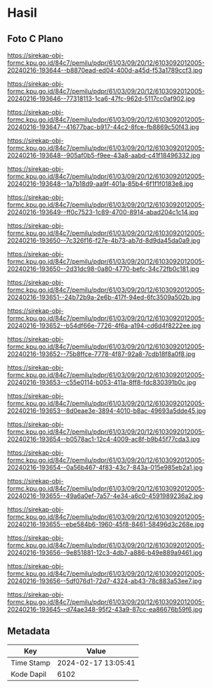 # Hasil

## Foto C Plano

https://sirekap-obj-formc.kpu.go.id/84c7/pemilu/pdpr/61/03/09/20/12/6103092012005-20240216-193644--b8870ead-ed04-400d-a45d-f53a1789ccf3.jpg

https://sirekap-obj-formc.kpu.go.id/84c7/pemilu/pdpr/61/03/09/20/12/6103092012005-20240216-193646--77318113-1ca6-47fc-962d-5117cc0af902.jpg

https://sirekap-obj-formc.kpu.go.id/84c7/pemilu/pdpr/61/03/09/20/12/6103092012005-20240216-193647--41677bac-b917-44c2-8fce-fb8869c50f43.jpg

https://sirekap-obj-formc.kpu.go.id/84c7/pemilu/pdpr/61/03/09/20/12/6103092012005-20240216-193648--905af0b5-f9ee-43a8-aabd-c41f18496332.jpg

https://sirekap-obj-formc.kpu.go.id/84c7/pemilu/pdpr/61/03/09/20/12/6103092012005-20240216-193648--1a7b18d9-aa9f-401a-85b4-6f1f1f0183e8.jpg

https://sirekap-obj-formc.kpu.go.id/84c7/pemilu/pdpr/61/03/09/20/12/6103092012005-20240216-193649--ff0c7523-1c89-4700-8914-abad204c1c14.jpg

https://sirekap-obj-formc.kpu.go.id/84c7/pemilu/pdpr/61/03/09/20/12/6103092012005-20240216-193650--7c326f16-f27e-4b73-ab7d-8d9da45da0a9.jpg

https://sirekap-obj-formc.kpu.go.id/84c7/pemilu/pdpr/61/03/09/20/12/6103092012005-20240216-193650--2d31dc98-0a80-4770-befc-34c72fb0c181.jpg

https://sirekap-obj-formc.kpu.go.id/84c7/pemilu/pdpr/61/03/09/20/12/6103092012005-20240216-193651--24b72b9a-2e6b-417f-94ed-6fc3509a502b.jpg

https://sirekap-obj-formc.kpu.go.id/84c7/pemilu/pdpr/61/03/09/20/12/6103092012005-20240216-193652--b54df66e-7726-4f6a-a194-cd6d4f8222ee.jpg

https://sirekap-obj-formc.kpu.go.id/84c7/pemilu/pdpr/61/03/09/20/12/6103092012005-20240216-193652--75b8ffce-7778-4f87-92a8-7cdb18f8a0f8.jpg

https://sirekap-obj-formc.kpu.go.id/84c7/pemilu/pdpr/61/03/09/20/12/6103092012005-20240216-193653--c55e0114-b053-411a-8ff8-fdc830391b0c.jpg

https://sirekap-obj-formc.kpu.go.id/84c7/pemilu/pdpr/61/03/09/20/12/6103092012005-20240216-193653--8d0eae3e-3894-4010-b8ac-49693a5dde45.jpg

https://sirekap-obj-formc.kpu.go.id/84c7/pemilu/pdpr/61/03/09/20/12/6103092012005-20240216-193654--b0578ac1-12c4-4009-ac8f-b9b45f77cda3.jpg

https://sirekap-obj-formc.kpu.go.id/84c7/pemilu/pdpr/61/03/09/20/12/6103092012005-20240216-193654--0a56b467-4f83-43c7-843a-015e985eb2a1.jpg

https://sirekap-obj-formc.kpu.go.id/84c7/pemilu/pdpr/61/03/09/20/12/6103092012005-20240216-193655--49a6a0ef-7a57-4e34-a6c0-4591989236a2.jpg

https://sirekap-obj-formc.kpu.go.id/84c7/pemilu/pdpr/61/03/09/20/12/6103092012005-20240216-193655--ebe584b6-1960-45f8-8461-58496d3c268e.jpg

https://sirekap-obj-formc.kpu.go.id/84c7/pemilu/pdpr/61/03/09/20/12/6103092012005-20240216-193656--9e851881-12c3-4db7-a886-b49e889a9461.jpg

https://sirekap-obj-formc.kpu.go.id/84c7/pemilu/pdpr/61/03/09/20/12/6103092012005-20240216-193656--5df076d1-72d7-4324-ab43-78c883a53ee7.jpg

https://sirekap-obj-formc.kpu.go.id/84c7/pemilu/pdpr/61/03/09/20/12/6103092012005-20240216-193645--d74ae348-95f2-43a9-87cc-ea86676b59f6.jpg


## Metadata

| Key        | Value               |
| ---------- | ------------------- |
| Time Stamp | 2024-02-17 13:05:41 |
| Kode Dapil | 6102                |



